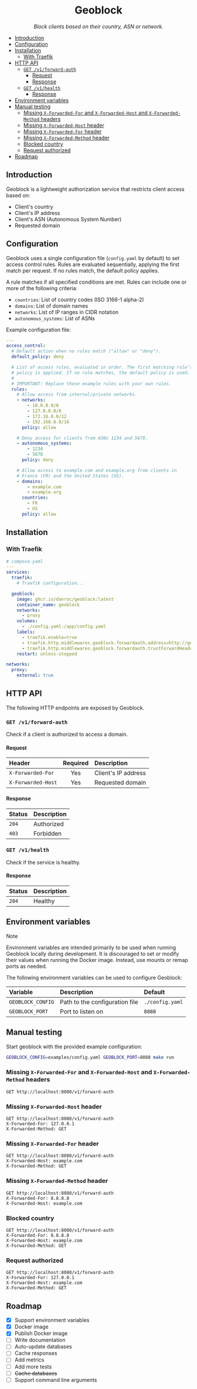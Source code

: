 <h1 align="center">Geoblock</h1>
<p align="center">
  <i>Block clients based on their country, ASN or network.</i>
</p>

- [Introduction](#introduction)
- [Configuration](#configuration)
- [Installation](#installation)
  - [With Traefik](#with-traefik)
- [HTTP API](#http-api)
  - [`GET /v1/forward-auth`](#get-v1forward-auth)
    - [Request](#request)
    - [Response](#response)
  - [`GET /v1/health`](#get-v1health)
    - [Response](#response-1)
- [Environment variables](#environment-variables)
- [Manual testing](#manual-testing)
  - [Missing `X-Forwarded-For` and `X-Forwarded-Host` and `X-Forwarded-Method` headers](#missing-x-forwarded-for-and-x-forwarded-host-and-x-forwarded-method-headers)
  - [Missing `X-Forwarded-Host` header](#missing-x-forwarded-host-header)
  - [Missing `X-Forwarded-For` header](#missing-x-forwarded-for-header)
  - [Missing `X-Forwarded-Method` header](#missing-x-forwarded-method-header)
  - [Blocked country](#blocked-country)
  - [Request authorized](#request-authorized)
- [Roadmap](#roadmap)

## Introduction

Geoblock is a lightweight authorization service that restricts client access
based on:

- Client's country
- Client's IP address
- Client's ASN (Autonomous System Number)
- Requested domain

## Configuration

Geoblock uses a single configuration file (`config.yaml` by default) to set
access control rules. Rules are evaluated sequentially, applying the first
match per request. If no rules match, the default policy applies.

A rule matches if all specified conditions are met. Rules can include one or
more of the following criteria:

- `countries`: List of country codes (ISO 3166-1 alpha-2)
- `domains`: List of domain names
- `networks`: List of IP ranges in CIDR notation
- `autonomous_systems`: List of ASNs

Example configuration file:

```yaml
---
access_control:
  # Default action when no rules match ("allow" or "deny").
  default_policy: deny

  # List of access rules, evaluated in order. The first matching rule’s
  # policy is applied. If no rule matches, the default policy is used.
  #
  # IMPORTANT: Replace these example rules with your own rules.
  rules:
    # Allow access from internal/private networks.
    - networks:
        - 10.0.0.0/8
        - 127.0.0.0/8
        - 172.16.0.0/12
        - 192.168.0.0/16
      policy: allow

    # Deny access for clients from ASNs 1234 and 5678.
    - autonomous_systems:
        - 1234
        - 5678
      policy: deny

    # Allow access to example.com and example.org from clients in
    # France (FR) and the United States (US).
    - domains:
        - example.com
        - example.org
      countries:
        - FR
        - US
      policy: allow
```

## Installation

### With Traefik

```yaml
# compose.yaml
---
services:
  traefik:
    # Traefik configuration...

  geoblock:
    image: ghcr.io/danroc/geoblock:latest
    container_name: geoblock
    networks:
      - proxy
    volumes:
      - ./config.yaml:/app/config.yaml
    labels:
      - traefik.enable=true
      - traefik.http.middlewares.geoblock.forwardauth.address=http://geoblock:8080/v1/forward-auth
      - traefik.http.middlewares.geoblock.forwardauth.trustForwardHeader=true
    restart: unless-stopped

networks:
  proxy:
    external: true
```

## HTTP API

The following HTTP endpoints are exposed by Geoblock.

### `GET /v1/forward-auth`

Check if a client is authorized to access a domain.

#### Request

| Header             | Required | Description         |
| :----------------- | :------: | :------------------ |
| `X-Forwarded-For`  |   Yes    | Client's IP address |
| `X-Forwarded-Host` |   Yes    | Requested domain    |

#### Response

| Status | Description |
| :----- | :---------- |
| `204`  | Authorized  |
| `403`  | Forbidden   |

### `GET /v1/health`

Check if the service is healthy.

#### Response

| Status | Description |
| :----- | :---------- |
| `204`  | Healthy     |

## Environment variables

> [!NOTE]
> Environment variables are intended primarily to be used when running Geoblock
> locally during development. It is discouraged to set or modify their values
> when running the Docker image. Instead, use mounts or remap ports as needed.

The following environment variables can be used to configure Geoblock:

| Variable          | Description                    | Default         |
| :---------------- | :----------------------------- | :-------------- |
| `GEOBLOCK_CONFIG` | Path to the configuration file | `./config.yaml` |
| `GEOBLOCK_PORT`   | Port to listen on              | `8080`          |

## Manual testing

Start geoblock with the provided example configuration:

```bash
GEOBLOCK_CONFIG=examples/config.yaml GEOBLOCK_PORT=8080 make run
```

### Missing `X-Forwarded-For` and `X-Forwarded-Host` and `X-Forwarded-Method` headers

```http
GET http://localhost:8080/v1/forward-auth
```

### Missing `X-Forwarded-Host` header

```http
GET http://localhost:8080/v1/forward-auth
X-Forwarded-For: 127.0.0.1
X-Forwarded-Method: GET
```

### Missing `X-Forwarded-For` header

```http
GET http://localhost:8080/v1/forward-auth
X-Forwarded-Host: example.com
X-Forwarded-Method: GET
```

### Missing `X-Forwarded-Method` header

```http
GET http://localhost:8080/v1/forward-auth
X-Forwarded-For: 8.8.8.8
X-Forwarded-Host: example.com
```

### Blocked country

```http
GET http://localhost:8080/v1/forward-auth
X-Forwarded-For: 8.8.8.8
X-Forwarded-Host: example.com
X-Forwarded-Method: GET
```

### Request authorized

```http
GET http://localhost:8080/v1/forward-auth
X-Forwarded-For: 127.0.0.1
X-Forwarded-Host: example.com
X-Forwarded-Method: GET
```

## Roadmap

- [x] Support environment variables
- [x] Docker image
- [x] Publish Docker image
- [ ] Write documentation
- [ ] Auto-update databases
- [ ] Cache responses
- [ ] Add metrics
- [ ] Add more tests
- [ ] ~~Cache databases~~
- [ ] Support command line arguments
